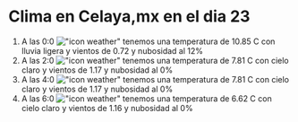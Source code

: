 # Clima en Celaya,mx en el dia 23

1. A las 0:0 !["icon weather"](http://openweathermap.org/img/w/10n.png) tenemos una temperatura de 10.85 C con lluvia ligera y  vientos de 0.72 y nubosidad al 12%
1. A las 2:0 !["icon weather"](http://openweathermap.org/img/w/01n.png) tenemos una temperatura de 7.81 C con cielo claro y  vientos de 1.17 y nubosidad al 0%
1. A las 4:0 !["icon weather"](http://openweathermap.org/img/w/01n.png) tenemos una temperatura de 7.81 C con cielo claro y  vientos de 1.17 y nubosidad al 0%
1. A las 6:0 !["icon weather"](http://openweathermap.org/img/w/01n.png) tenemos una temperatura de 6.62 C con cielo claro y  vientos de 1.16 y nubosidad al 0%

